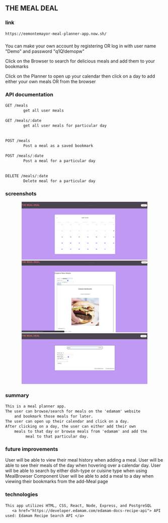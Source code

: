 ## THE MEAL DEAL

### link 
    https://eemontemayor-meal-planner-app.now.sh/


###

You can make your own account by registering OR log in with user name "Demo" and password "q1Q!demopw"
          
Click on the Browser to search for delicious meals and add them to your bookmarks
         
Click on the Planner to open up your calendar then click on a day to add either your own meals OR from the browser
        

### API documentation
    
    GET /meals    
            get all user meals

    GET /meals/:date
            get all user meals for particular day


    POST /meals
            Post a meal as a saved bookmark

    POST /meals/:date
            Post a meal for a particular day


    DELETE /meals/:date
            Delete meal for a particular day


### screenshots
<div align='center'>
    <img src="./appPics/calendar.png" width="400px"/> 
</div>
<div align='center'>
    <img src="./appPics/browseMeals.png" width="400px"/> 
</div>
<div align='center'>
    <img src="./appPics/addMeal.png" width="400px"/> 
</div>


### summary
    This is a meal planner app.
    The user can browse/search for meals on the 'edamam' website 
        and bookmark those meals for later.
    The user can open up their calendar and click on a day.
    After clicking on a day, the user can either add their own 
        meals to that day or browse meals from 'edamam' and add the
             meal to that particular day.



### future improvements
User will be able to view their meal history when adding a meal.
User will be able to see their meals of the day when hovering over a calendar day.
User will be able to search by either dish-type or cuisine type when using MealBrowser Component
User will be able to add a meal to a day when viewing their bookmarks from the add-Meal page




### technologies
    This app utilizes HTML, CSS, React, Node, Express, and PostgreSQL
       <a href="https://developer.edamam.com/edamam-docs-recipe-api"> API used: Edamam Recipe Search API </a>